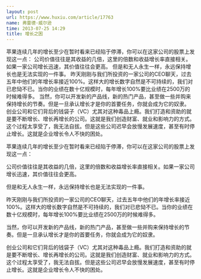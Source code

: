 ```yaml
---
layout: post
url: https://www.huxiu.com/article/17763
name: 弗雷德·威尔逊
time: 2013-07-25 14:29
title: 增长之困
---
```

苹果连续几年的增长至少在暂时看来已经陷于停滞，你可以在这家公司的股票上发现这一点： 公司价值往往是其收益的几倍，这里的倍数和收益增长率直接相关。如果一家公司增长迅速，其价值往往会更高。 但是和无人永生一样，永远保持增长也是无法实现的一件事。 昨天刚刚与我们所投资的一家公司的CEO聊天，过去五年中他们的年增长率接近100%。这样大的增长数字自然是不可持续的，我们对已悲恸不已。当你的业绩在数十亿规模时，每年增长100%要比业绩在2500万的时候难得多。 当然，你可以开发新的产品线，新的热门产品，甚至做一些并购来保持增长的节奏。但是一旦承认增长才是你的首要任务，你就会成为它的奴隶。 创业公司和它们背后的钱袋子（VC）尤其对这种毒品上瘾。我们打造和资助的就是要不断增长、增长再增长的公司。这就是我们创造财富、就业和影响力的方式。这个过程太享受了，我无法自拔。但是这些公司迟早会放慢发展速度，甚至有时停止增长。这就是企业增长令人不快的困处。

苹果连续几年的增长至少在暂时看来已经陷于停滞，你可以在这家公司的股票上发现这一点：

公司价值往往是其收益的几倍，这里的倍数和收益增长率直接相关。如果一家公司增长迅速，其价值往往会更高。

但是和无人永生一样，永远保持增长也是无法实现的一件事。

昨天刚刚与我们所投资的一家公司的CEO聊天，过去五年中他们的年增长率接近100%。这样大的增长数字自然是不可持续的，我们对已悲恸不已。当你的业绩在数十亿规模时，每年增长100%要比业绩在2500万的时候难得多。

当然，你可以开发新的产品线，新的热门产品，甚至做一些并购来保持增长的节奏。但是一旦承认增长才是你的首要任务，你就会成为它的奴隶。

创业公司和它们背后的钱袋子（VC）尤其对这种毒品上瘾。我们打造和资助的就是要不断增长、增长再增长的公司。这就是我们创造财富、就业和影响力的方式。这个过程太享受了，我无法自拔。但是这些公司迟早会放慢发展速度，甚至有时停止增长。这就是企业增长令人不快的困处。

